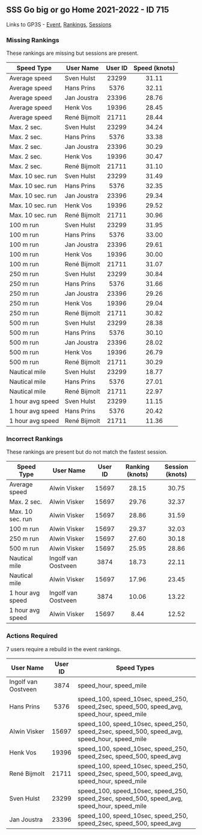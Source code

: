 ## SSS Go big or go Home 2021-2022 - ID 715

Links to GP3S - [Event](https://www.gps-speedsurfing.com/default.aspx?mnu=event&val=715), [Rankings](https://www.gps-speedsurfing.com/default.aspx?mnu=eventranking&val=715), [Sessions](https://www.gps-speedsurfing.com/default.aspx?mnu=eventsessions&val=715)

### Missing Rankings

These rankings are missing but sessions are present.

| Speed Type | User Name | User ID | Speed (knots) |
| ---------- | --------- | :-----: | :-----------: |
| Average speed | Sven Hulst | 23299 | 31.11 |
| Average speed | Hans Prins | 5376 | 32.11 |
| Average speed | Jan Joustra | 23396 | 28.76 |
| Average speed | Henk Vos | 19396 | 28.45 |
| Average speed | René Bijmolt | 21711 | 28.44 |
| Max. 2 sec. | Sven Hulst | 23299 | 34.24 |
| Max. 2 sec. | Hans Prins | 5376 | 33.38 |
| Max. 2 sec. | Jan Joustra | 23396 | 30.29 |
| Max. 2 sec. | Henk Vos | 19396 | 30.47 |
| Max. 2 sec. | René Bijmolt | 21711 | 31.10 |
| Max. 10 sec. run | Sven Hulst | 23299 | 31.49 |
| Max. 10 sec. run | Hans Prins | 5376 | 32.35 |
| Max. 10 sec. run | Jan Joustra | 23396 | 29.34 |
| Max. 10 sec. run | Henk Vos | 19396 | 29.52 |
| Max. 10 sec. run | René Bijmolt | 21711 | 30.96 |
| 100 m run | Sven Hulst | 23299 | 31.95 |
| 100 m run | Hans Prins | 5376 | 33.00 |
| 100 m run | Jan Joustra | 23396 | 29.61 |
| 100 m run | Henk Vos | 19396 | 30.00 |
| 100 m run | René Bijmolt | 21711 | 31.07 |
| 250 m run | Sven Hulst | 23299 | 30.84 |
| 250 m run | Hans Prins | 5376 | 31.66 |
| 250 m run | Jan Joustra | 23396 | 29.26 |
| 250 m run | Henk Vos | 19396 | 29.04 |
| 250 m run | René Bijmolt | 21711 | 30.82 |
| 500 m run | Sven Hulst | 23299 | 28.38 |
| 500 m run | Hans Prins | 5376 | 30.10 |
| 500 m run | Jan Joustra | 23396 | 28.02 |
| 500 m run | Henk Vos | 19396 | 26.79 |
| 500 m run | René Bijmolt | 21711 | 30.29 |
| Nautical mile | Sven Hulst | 23299 | 18.77 |
| Nautical mile | Hans Prins | 5376 | 27.01 |
| Nautical mile | René Bijmolt | 21711 | 22.97 |
| 1 hour avg speed | Sven Hulst | 23299 | 11.15 |
| 1 hour avg speed | Hans Prins | 5376 | 20.42 |
| 1 hour avg speed | René Bijmolt | 21711 | 11.36 |

### Incorrect Rankings

These rankings are present but do not match the fastest session.

| Speed Type | User Name | User ID | Ranking (knots) | Session (knots) |
| ---------- | --------- | :-----: | :-------------: | :-------------: |
| Average speed | Alwin Visker | 15697 | 28.15 | 30.75 |
| Max. 2 sec. | Alwin Visker | 15697 | 29.76 | 32.37 |
| Max. 10 sec. run | Alwin Visker | 15697 | 28.86 | 31.59 |
| 100 m run | Alwin Visker | 15697 | 29.37 | 32.03 |
| 250 m run | Alwin Visker | 15697 | 27.60 | 30.18 |
| 500 m run | Alwin Visker | 15697 | 25.95 | 28.86 |
| Nautical mile | Ingolf van Oostveen | 3874 | 18.73 | 22.11 |
| Nautical mile | Alwin Visker | 15697 | 17.96 | 23.45 |
| 1 hour avg speed | Ingolf van Oostveen | 3874 | 10.06 | 13.22 |
| 1 hour avg speed | Alwin Visker | 15697 | 8.44 | 12.52 |

### Actions Required

7 users require a rebuild in the event rankings.

| User Name | User ID | Speed Types |
| --------- | :-----: | ----------- |
| Ingolf van Oostveen | 3874 | speed_hour, speed_mile |
| Hans Prins | 5376 | speed_100, speed_10sec, speed_250, speed_2sec, speed_500, speed_avg, speed_hour, speed_mile |
| Alwin Visker | 15697 | speed_100, speed_10sec, speed_250, speed_2sec, speed_500, speed_avg, speed_hour, speed_mile |
| Henk Vos | 19396 | speed_100, speed_10sec, speed_250, speed_2sec, speed_500, speed_avg |
| René Bijmolt | 21711 | speed_100, speed_10sec, speed_250, speed_2sec, speed_500, speed_avg, speed_hour, speed_mile |
| Sven Hulst | 23299 | speed_100, speed_10sec, speed_250, speed_2sec, speed_500, speed_avg, speed_hour, speed_mile |
| Jan Joustra | 23396 | speed_100, speed_10sec, speed_250, speed_2sec, speed_500, speed_avg |
